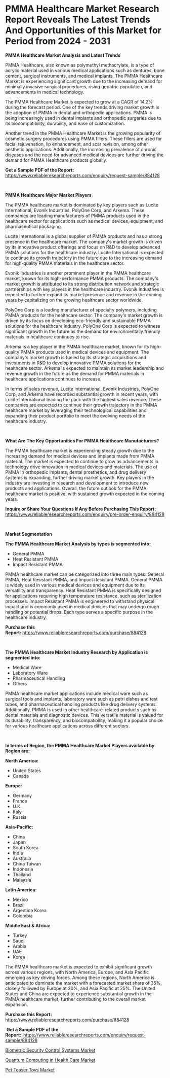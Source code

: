 <p><h1>PMMA Healthcare Market Research Report Reveals The Latest Trends And Opportunities of this Market for Period from 2024 - 2031</h1></p><p><strong>PMMA Healthcare Market Analysis and Latest Trends</strong></p>
<p><p>PMMA Healthcare, also known as polymethyl methacrylate, is a type of acrylic material used in various medical applications such as dentures, bone cement, surgical instruments, and medical implants. The PMMA Healthcare Market is experiencing significant growth due to the increasing demand for minimally invasive surgical procedures, rising geriatric population, and advancements in medical technology.</p><p>The PMMA Healthcare Market is expected to grow at a CAGR of 14.2% during the forecast period. One of the key trends driving market growth is the adoption of PMMA in dental and orthopedic applications. PMMA is being increasingly used in dental implants and orthopedic surgeries due to its biocompatibility, durability, and ease of customization.</p><p>Another trend in the PMMA Healthcare Market is the growing popularity of cosmetic surgery procedures using PMMA fillers. These fillers are used for facial rejuvenation, lip enhancement, and scar revision, among other aesthetic applications. Additionally, the increasing prevalence of chronic diseases and the need for advanced medical devices are further driving the demand for PMMA Healthcare products globally.</p></p>
<p><strong>Get a Sample PDF of the Report:&nbsp;</strong> <a href="https://www.reliableresearchreports.com/enquiry/request-sample/884128">https://www.reliableresearchreports.com/enquiry/request-sample/884128</a></p>
<p>&nbsp;</p>
<p><strong>PMMA Healthcare Major Market Players</strong></p>
<p><p>The PMMA healthcare market is dominated by key players such as Lucite International, Evonik Industries, PolyOne Corp, and Arkema. These companies are leading manufacturers of PMMA products used in the healthcare sector for applications such as medical devices, equipment, and pharmaceutical packaging.</p><p>Lucite International is a global supplier of PMMA products and has a strong presence in the healthcare market. The company's market growth is driven by its innovative product offerings and focus on R&D to develop advanced PMMA solutions for the healthcare industry. Lucite International is expected to continue its growth trajectory in the future due to the increasing demand for high-quality PMMA materials in the healthcare sector.</p><p>Evonik Industries is another prominent player in the PMMA healthcare market, known for its high-performance PMMA products. The company's market growth is attributed to its strong distribution network and strategic partnerships with key players in the healthcare industry. Evonik Industries is expected to further expand its market presence and revenue in the coming years by capitalizing on the growing healthcare sector worldwide.</p><p>PolyOne Corp is a leading manufacturer of specialty polymers, including PMMA products for the healthcare sector. The company's market growth is driven by its focus on developing eco-friendly and sustainable PMMA solutions for the healthcare industry. PolyOne Corp is expected to witness significant growth in the future as the demand for environmentally friendly materials in healthcare continues to rise.</p><p>Arkema is a key player in the PMMA healthcare market, known for its high-quality PMMA products used in medical devices and equipment. The company's market growth is fueled by its strategic acquisitions and investments in R&D to develop innovative PMMA solutions for the healthcare sector. Arkema is expected to maintain its market leadership and revenue growth in the future as the demand for PMMA materials in healthcare applications continues to increase.</p><p>In terms of sales revenue, Lucite International, Evonik Industries, PolyOne Corp, and Arkema have recorded substantial growth in recent years, with Lucite International leading the pack with the highest sales revenue. These companies are expected to continue their growth trajectory in the PMMA healthcare market by leveraging their technological capabilities and expanding their product portfolio to meet the evolving needs of the healthcare industry.</p></p>
<p>&nbsp;</p>
<p><strong>What Are The Key Opportunities For PMMA Healthcare Manufacturers?</strong></p>
<p><p>The PMMA healthcare market is experiencing steady growth due to the increasing demand for medical devices and implants made from PMMA material. The market is expected to continue to grow as advancements in technology drive innovation in medical devices and materials. The use of PMMA in orthopedic implants, dental prosthetics, and drug delivery systems is expanding, further driving market growth. Key players in the industry are investing in research and development to introduce new products and applications. Overall, the future outlook for the PMMA healthcare market is positive, with sustained growth expected in the coming years.</p></p>
<p><strong>Inquire or Share Your Questions If Any Before Purchasing This Report:</strong> <a href="https://www.reliableresearchreports.com/enquiry/pre-order-enquiry/884128">https://www.reliableresearchreports.com/enquiry/pre-order-enquiry/884128</a></p>
<p>&nbsp;</p>
<p><strong>Market Segmentation</strong></p>
<p><strong>The PMMA Healthcare Market Analysis by types is segmented into:</strong></p>
<p><ul><li>General PMMA</li><li>Heat Resistant PMMA</li><li>Impact Resistant PMMA</li></ul></p>
<p><p>PMMA healthcare market can be categorized into three main types: General PMMA, Heat Resistant PMMA, and Impact Resistant PMMA. General PMMA is widely used in various medical devices and equipment due to its versatility and transparency. Heat Resistant PMMA is specifically designed for applications requiring high temperature resistance, such as sterilization processes. Impact Resistant PMMA is engineered to withstand physical impact and is commonly used in medical devices that may undergo rough handling or potential drops. Each type serves a specific purpose in the healthcare industry.</p></p>
<p><strong>Purchase this Report:&nbsp;</strong><a href="https://www.reliableresearchreports.com/purchase/884128">https://www.reliableresearchreports.com/purchase/884128</a></p>
<p>&nbsp;</p>
<p><strong>The PMMA Healthcare Market Industry Research by Application is segmented into:</strong></p>
<p><ul><li>Medical Ware</li><li>Laboratory Ware</li><li>Pharmaceutical Handling</li><li>Others</li></ul></p>
<p><p>PMMA healthcare market applications include medical ware such as surgical tools and implants, laboratory ware such as petri dishes and test tubes, and pharmaceutical handling products like drug delivery systems. Additionally, PMMA is used in other healthcare-related products such as dental materials and diagnostic devices. This versatile material is valued for its durability, transparency, and biocompatibility, making it a popular choice for various healthcare applications across different sectors.</p></p>
<p>&nbsp;</p>
<p><strong>In terms of Region, the PMMA Healthcare Market Players available by Region are:</strong></p>
<p>
    <p> <strong> North America: </strong>
        <ul>
            <li>United States</li>
            <li>Canada</li>
        </ul>
        </p> 
    <p> <strong> Europe: </strong>
        <ul>
            <li>Germany</li>
            <li>France</li>
            <li>U.K.</li>
            <li>Italy</li>
            <li>Russia</li>
        </ul>
        </p> 
    <p> <strong> Asia-Pacific: </strong>
        <ul>
            <li>China</li>
            <li>Japan</li>
            <li>South Korea</li>
            <li>India</li>
            <li>Australia</li>
            <li>China Taiwan</li>
            <li>Indonesia</li>
            <li>Thailand</li>
            <li>Malaysia</li>
        </ul>
        </p> 
    <p> <strong> Latin America: </strong>
        <ul>
            <li>Mexico</li>
            <li>Brazil</li>
            <li>Argentina Korea</li>
            <li>Colombia</li>
        </ul>
        </p> 
    <p> <strong> Middle East & Africa: </strong>
        <ul>
            <li>Turkey</li>
            <li>Saudi</li>
            <li>Arabia</li>
            <li>UAE</li>
            <li>Korea</li>
        </ul>
    </p>
    </p>
<p><p>The PMMA healthcare market is expected to exhibit significant growth across various regions, with North America, Europe, and Asia Pacific emerging as key driving forces. Among these regions, North America is anticipated to dominate the market with a forecasted market share of 35%, closely followed by Europe at 30%, and Asia Pacific at 25%. The United States and China are expected to experience substantial growth in the PMMA healthcare market, further contributing to the overall market expansion.</p></p>
<p><strong>Purchase this Report: </strong><a href="https://www.reliableresearchreports.com/purchase/884128">https://www.reliableresearchreports.com/purchase/884128</a></p>
<p>&nbsp;<strong>Get a Sample PDF of the Report:&nbsp;&nbsp;</strong><a href="https://www.reliableresearchreports.com/enquiry/request-sample/884128">https://www.reliableresearchreports.com/enquiry/request-sample/884128</a></p>
<p><strong></strong></p>
<p><p><a href="https://view.publitas.com/reportprime-1/biometric-security-control-systems-market-furnish-information-about-market-size-market-share-market-dynamics-and-projections-spanning-from-2023-to-2030/">Biometric Security Control Systems Market</a></p><p><a href="https://view.publitas.com/reportprime-1/quantum-computing-in-health-care-market-research-report-reveals-the-latest-trends-and-opportunities-of-this-market-for-period-from-2023-2030/">Quantum Computing in Health Care Market</a></p><p><a href="https://view.publitas.com/reportprime-1/pet-teaser-toys-market-furnish-information-about-market-size-market-share-market-dynamics-and-projections-spanning-from-2023-to-2030/">Pet Teaser Toys Market</a></p></p>